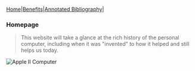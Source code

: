 [Home](index.md)|[Benefits](benefits.md)|[Annotated Bibliography](annotated_bibliography.md)|
### Homepage
> This website will take a glance at the rich history of the personal computer, including when it was "invented" to how it helped and still helps us today.

![Apple II Computer](https://callisto.ggsrv.com/imgsrv/FastFetch/UBER1/adec_0001_0008_0_img1052)
